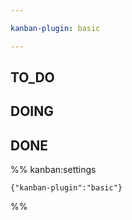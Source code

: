 ```yaml
---

kanban-plugin: basic

---
```


## TO_DO



## DOING



## DONE





%% kanban:settings
```
{"kanban-plugin":"basic"}
```
%%